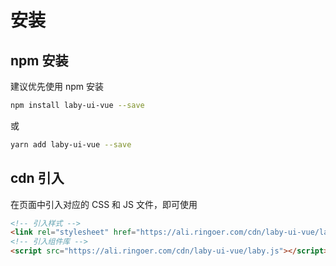 # 安装

## npm 安装

建议优先使用 npm 安装

```bash
npm install laby-ui-vue --save
```

或

```bash
yarn add laby-ui-vue --save
```

## cdn 引入

在页面中引入对应的 CSS 和 JS 文件，即可使用

```html
<!-- 引入样式 -->
<link rel="stylesheet" href="https://ali.ringoer.com/cdn/laby-ui-vue/laby.css">
<!-- 引入组件库 -->
<script src="https://ali.ringoer.com/cdn/laby-ui-vue/laby.js"></script>
```